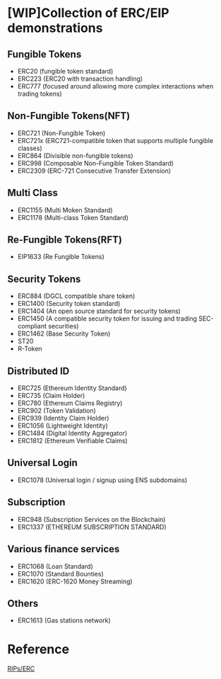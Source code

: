 # [WIP]Collection of ERC/EIP demonstrations

## Fungible Tokens

- ERC20 (fungible token standard)
- ERC223 (ERC20 with transaction handling)
- ERC777 (focused around allowing more complex interactions when trading tokens)

## Non-Fungible Tokens(NFT)

- ERC721 (Non-Fungible Token)
- ERC721x (ERC721-compatible token that supports multiple fungible classes)
- ERC864 (Divisible non-fungible tokens)
- ERC998 (Composable Non-Fungible Token Standard)
- ERC2309 (ERC-721 Consecutive Transfer Extension)

## Multi Class

- ERC1155 (Multi Moken Standard)
- ERC1178 (Multi-class Token Standard)

## Re-Fungible Tokens(RFT)

- EIP1633 (Re Fungible Tokens)

## Security Tokens

- ERC884 (DGCL compatible share token)
- ERC1400 (Security token standard)
- ERC1404 (An open source standard for security tokens)
- ERC1450 (A compatible security token for issuing and trading SEC-compliant securities)
- ERC1462 (Base Security Token)
- ST20
- R-Token

## Distributed ID

- ERC725 (Ethereum Identity Standard)
- ERC735 (Claim Holder)
- ERC780 (Ethereum Claims Registry)
- ERC902 (Token Validation)
- ERC939 (Identity Claim Holder)
- ERC1056 (Lightweight Identity)
- ERC1484 (Digital Identity Aggregator)
- ERC1812 (Ethereum Verifiable Claims)

## Universal Login

- ERC1078 (Universal login / signup using ENS subdomains)

## Subscription

- ERC948 (Subscription Services on the Blockchain)
- ERC1337 (ETHEREUM SUBSCRIPTION STANDARD)

## Various finance services

- ERC1068 (Loan Standard)
- ERC1070 (Standard Bounties)
- ERC1620 (ERC-1620 Money Streaming)

## Others

- ERC1613 (Gas stations network)

# Reference
[RIPs/ERC](https://eips.ethereum.org/erc)
